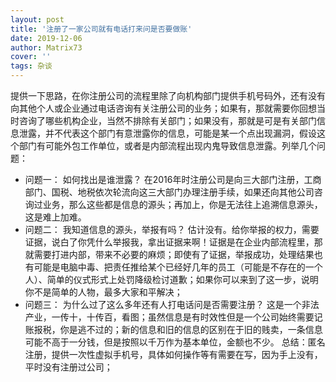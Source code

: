 ```yaml
---
layout: post
title: '注册了一家公司就有电话打来问是否要做账'
date: 2019-12-06
author: Matrix73
cover: ''
tags: 杂谈
---
```


提供一下思路，在你注册公司的流程里除了向机构部门提供手机号码外，还有没有向其他个人或企业通过电话咨询有关注册公司的业务；如果有，那就需要你回想当时咨询了哪些机构企业，当然不排除有关部门；如果没有，那就是可是有关部门信息泄露，并不代表这个部门有意泄露你的信息，可能是某一个点出现漏洞，假设这个部门有可能外包工作单位，或者是内部流程出现内鬼导致信息泄露。列举几个问题：
- 问题一：
如何找出是谁泄露？
在2016年时注册公司是向三大部门注册，工商部门、国税、地税依次轮流向这三大部门办理注册手续，如果还向其他公司咨询过业务，那么这些都是信息的源头；再加上，你是无法往上追溯信息源头，这是难上加难。
- 问题二：
我知道信息的源头，举报有吗？
估计没有。给你举报的权力，需要证据，说白了你凭什么举报我，拿出证据来啊！证据是在企业内部流程里，那就需要打进内部，带来不必要的麻烦；即使有了证据，举报成功，处理结果也有可能是电脑中毒、把责任推给某个已经好几年的员工（可能是不存在的一个人）、简单的仪式形式上处罚降级检讨道歉；如果你可以来到了这一步，说明你不是简单的人物，最多大家和平解决；
- 问题三：
为什么过了这么多年还有人打电话问是否需要注册？
这是一个非法产业，一传十，十传百，看图；虽然信息是有时效性但是一个公司始终需要记账报税，你是逃不过的；新的信息和旧的信息的区别在于旧的贱卖，一条信息可能不高于一分钱，但是按照以千万作为基本单位，金额也不少。
总结：匿名注册，提供一次性虚拟手机号，具体如何操作等有需要在写，因为手上没有，平时没有注册过公司；